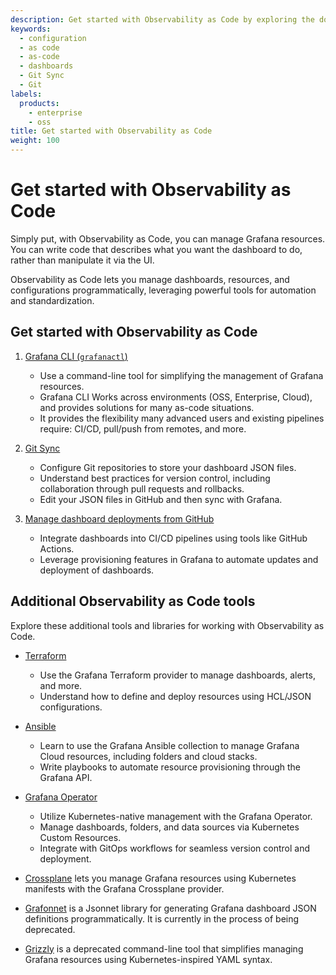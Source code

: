 ```yaml
---
description: Get started with Observability as Code by exploring the documentation, libraries, and tools available for as-code practices.
keywords:
  - configuration
  - as code
  - as-code
  - dashboards
  - Git Sync
  - Git
labels:
  products:
    - enterprise
    - oss
title: Get started with Observability as Code
weight: 100
---
```


# Get started with Observability as Code

Simply put, with Observability as Code, you can manage Grafana resources.
You can write code that describes what you want the dashboard to do, rather than manipulate it via the UI.

Observability as Code lets you manage dashboards, resources, and configurations programmatically, leveraging powerful tools for automation and standardization.

## Get started with Observability as Code

<!--
1. [**Understand the Dashboard Schemas**](json-models/)

   - Learn about the Dashboard JSON models, which introduces clearer separation of properties, improved layouts, and metadata management.
   - Review examples of JSON definitions for dashboards to get familiar with the structure and fields.

1. [**Understand the Foundation SDK**](foundation-sdk)

   - Learn about a toolkit for programmatically creating and managing Grafana dashboards and resources with reusable components and streamlined workflows.
-->

1. [Grafana CLI (`grafanactl`)](https://grafana.com/docs/grafana/<GRAFANA_VERSION>/observability-as-code/grafana-cli)

   - Use a command-line tool for simplifying the management of Grafana resources.
   - Grafana CLI Works across environments (OSS, Enterprise, Cloud), and provides solutions for many as-code situations.
   - It provides the flexibility many advanced users and existing pipelines require: CI/CD, pull/push from remotes, and more.

1. [Git Sync](https://grafana.com/docs/grafana/<GRAFANA_VERSION>/observability-as-code/provision-resources/intro-git-sync/)

   - Configure Git repositories to store your dashboard JSON files.
   - Understand best practices for version control, including collaboration through pull requests and rollbacks.
   - Edit your JSON files in GitHub and then sync with Grafana.

1. [Manage dashboard deployments from GitHub](https://grafana.com/docs/grafana/<GRAFANA_VERSION>/observability-as-code/provision-resources/use-git-sync/)

   - Integrate dashboards into CI/CD pipelines using tools like GitHub Actions.
   - Leverage provisioning features in Grafana to automate updates and deployment of dashboards.

## Additional Observability as Code tools

Explore these additional tools and libraries for working with Observability as Code.

- [Terraform](../infrastructure-as-code/terraform/)

  - Use the Grafana Terraform provider to manage dashboards, alerts, and more.
  - Understand how to define and deploy resources using HCL/JSON configurations.

- [Ansible](../infrastructure-as-code/ansible/)

  - Learn to use the Grafana Ansible collection to manage Grafana Cloud resources, including folders and cloud stacks.
  - Write playbooks to automate resource provisioning through the Grafana API.

- [Grafana Operator](../infrastructure-as-code/grafana-operator/)

  - Utilize Kubernetes-native management with the Grafana Operator.
  - Manage dashboards, folders, and data sources via Kubernetes Custom Resources.
  - Integrate with GitOps workflows for seamless version control and deployment.

- [Crossplane](https://github.com/grafana/crossplane-provider-grafana) lets you manage Grafana resources using Kubernetes manifests with the Grafana Crossplane provider.
- [Grafonnet](https://github.com/grafana/grafonnet) is a Jsonnet library for generating Grafana dashboard JSON definitions programmatically. It is currently in the process of being deprecated.
- [Grizzly](https://grafana.com/docs/grafana-cloud/developer-resources/infrastructure-as-code/grizzly/dashboards-folders-datasources/) is a deprecated command-line tool that simplifies managing Grafana resources using Kubernetes-inspired YAML syntax.
